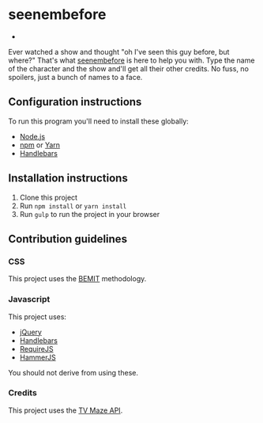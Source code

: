 # seenembefore
-
Ever watched a show and thought "oh I've seen this guy before, but where?" That's what [seenembefore](https://sarahdayan.github.io/seenembefore/) is here to help you with. Type the name of the character and the show and'll get all their other credits. No fuss, no spoilers, just a bunch of names to a face.

## Configuration instructions

To run this program you'll need to install these globally:

- [Node.js](https://nodejs.org/en/)
- [npm](https://www.npmjs.com/get-npm) or [Yarn](https://yarnpkg.com/lang/en/docs/install/)
- [Handlebars](https://www.npmjs.com/package/handlebars)

## Installation instructions

1. Clone this project
2. Run `npm install` or `yarn install`
3. Run `gulp` to run the project in your browser

## Contribution guidelines

### CSS

This project uses the [BEMIT](https://csswizardry.com/2015/08/bemit-taking-the-bem-naming-convention-a-step-further/) methodology.

### Javascript

This project uses:

- [jQuery](https://jquery.com/)
- [Handlebars](http://handlebarsjs.com/)
- [RequireJS](http://requirejs.org/)
- [HammerJS](http://hammerjs.github.io/)

You should not derive from using these.

### Credits

This project uses the [TV Maze API](https://www.tvmaze.com/api).
